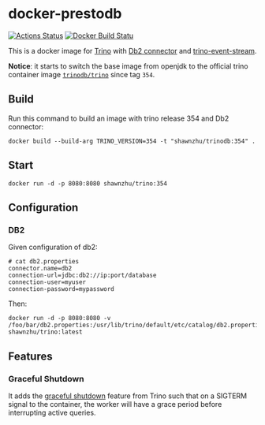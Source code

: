 # docker-prestodb

[![Actions Status](https://github.com/IBM/docker-prestodb/workflows/test/badge.svg)](https://github.com/IBM/docker-prestodb/actions)
[![Docker Build Statu](https://img.shields.io/docker/build/shawnzhu/prestodb.svg)](https://hub.docker.com/r/shawnzhu/prestodb/)

This is a docker image for [Trino](https://trino.io/) with [Db2 connector](https://github.com/IBM/trino-db2/) and [trino-event-stream](https://github.com/IBM/trino-event-stream).

**Notice**: it starts to switch the base image from openjdk to the official trino container image [`trinodb/trino`](https://hub.docker.com/r/trinodb/trino) since tag `354`.

## Build

Run this command to build an image with trino release 354 and Db2 connector:

```SHELL
docker build --build-arg TRINO_VERSION=354 -t "shawnzhu/trinodb:354" .
```

## Start

```SHELL
docker run -d -p 8080:8080 shawnzhu/trino:354
```

## Configuration

### DB2

Given configuration of db2:

```
# cat db2.properties
connector.name=db2
connection-url=jdbc:db2://ip:port/database
connection-user=myuser
connection-password=mypassword
```

Then:

```SHELL
docker run -d -p 8080:8080 -v /foo/bar/db2.properties:/usr/lib/trino/default/etc/catalog/db2.properties:ro shawnzhu/trino:latest
```

## Features

### Graceful Shutdown

It adds the [graceful shutdown](https://trino.io/docs/current/admin/graceful-shutdown.html) feature from Trino such that on a SIGTERM signal to the container, the worker will have a grace period before interrupting active queries.
